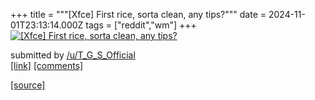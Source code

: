 +++
title = """[Xfce] First rice, sorta clean, any tips?"""
date = 2024-11-01T23:13:14.000Z
tags = ["reddit","wm"]
+++
[![[Xfce] First rice, sorta clean, any tips?](https://preview.redd.it/7e401rn9hdyd1.png?width=640&crop=smart&auto=webp&s=5d0f3a478c8f84a446a3d73d9ff8c6c70d278a4a "[Xfce] First rice, sorta clean, any tips?")](https://www.reddit.com/r/unixporn/comments/1ghioep/xfce_first_rice_sorta_clean_any_tips/)

submitted by [/u/T\_G\_S\_Official](https://www.reddit.com/user/T_G_S_Official)  
[\[link\]](https://i.redd.it/7e401rn9hdyd1.png) [\[comments\]](https://www.reddit.com/r/unixporn/comments/1ghioep/xfce_first_rice_sorta_clean_any_tips/)

[[source]](https://www.reddit.com/r/unixporn/comments/1ghioep/xfce_first_rice_sorta_clean_any_tips/)
